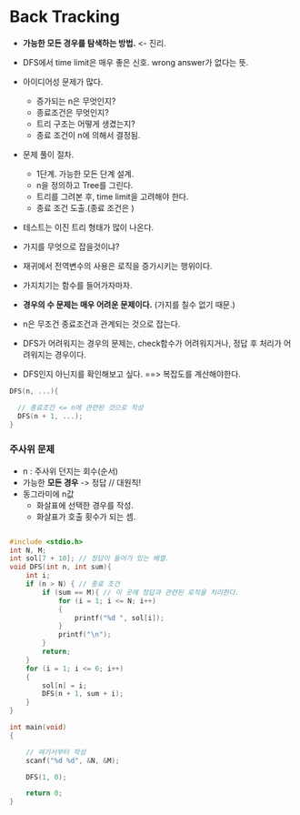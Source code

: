 # Back Tracking
- **가능한 모든 경우를 탐색하는 방법.** <- 진리.
- DFS에서 time limit은 매우 좋은 신호. wrong answer가 없다는 뜻.

- 아이디어성 문제가 많다.
  - 증가되는 n은 무엇인지?
  - 종료조건은 무엇인지?
  - 트리 구조는 어떻게 생겼는지?
  - 종료 조건이 n에 의해서 결정됨.

- 문제 풀이 절차.
  - 1단계. 가능한 모든 단계 설계.
  - n을 정의하고 Tree를 그린다.
  - 트리를 그려본 후, time limit을 고려해야 한다.
  - 종료 조건 도출.(종료 조건은 )

- 테스트는 이진 트리 형태가 많이 나온다.
- 가지를 무엇으로 잡을것이냐?

- 재귀에서 전역변수의 사용은 로직을 증가시키는 행위이다.

- 가지치기는 함수를 들어가자마자.

- **경우의 수 문제는 매우 어려운 문제이다.** (가지를 칠수 없기 때문.)
- n은 무조건 종료조건과 관계되는 것으로 잡는다.

- DFS가 어려워지는 경우의 문제는, check함수가 어려워지거나, 정답 후 처리가 어려워지는 경우이다.

- DFS인지 아닌지를 확인해보고 싶다. ==> 복잡도를 계산해야한다.

```cpp
DFS(n, ...){

  // 종료조건 <= n에 관련된 것으로 작성
  DFS(n + 1, ...);
}


```


### 주사위 문제
- n : 주사위 던지는 회수(순서)
- 가능한 **모든 경우** -> 정답 // 대원칙!
- 동그라미에 n값
  - 화살표에 선택한 경우를 작성.
  - 화살표가 호출 횟수가 되는 셈.

```cpp

#include <stdio.h>
int N, M;
int sol[7 + 10]; // 정답이 들어가 있는 배열.
void DFS(int n, int sum){
	int i;
	if (n > N) { // 종료 조건
		if (sum == M){ // 이 곳에 정답과 관련된 로직을 처리한다.
			for (i = 1; i <= N; i++)
			{
				printf("%d ", sol[i]);
			}
			printf("\n");
		}
		return;
	}
	for (i = 1; i <= 6; i++)
	{
		sol[n] = i;
		DFS(n + 1, sum + i);
	}
}

int main(void)
{

	// 여기서부터 작성
	scanf("%d %d", &N, &M);

	DFS(1, 0);

	return 0;
}
```
